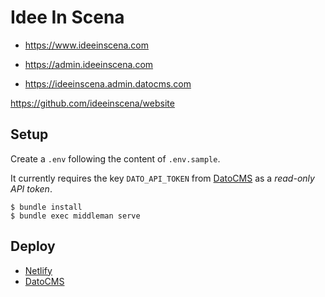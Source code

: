 # Idee In Scena

- https://www.ideeinscena.com

- https://admin.ideeinscena.com
- https://ideeinscena.admin.datocms.com

https://github.com/ideeinscena/website

## Setup

Create a `.env` following the content of `.env.sample`.

It currently requires the key `DATO_API_TOKEN` from [DatoCMS](https://ideeinscena.admin.datocms.com/admin/access_tokens) as a _read-only API token_.

```
$ bundle install
$ bundle exec middleman serve
```

## Deploy

- [Netlify](https://app.netlify.com/sites/ideeinscena)
- [DatoCMS](https://ideeinscena.admin.datocms.com)
